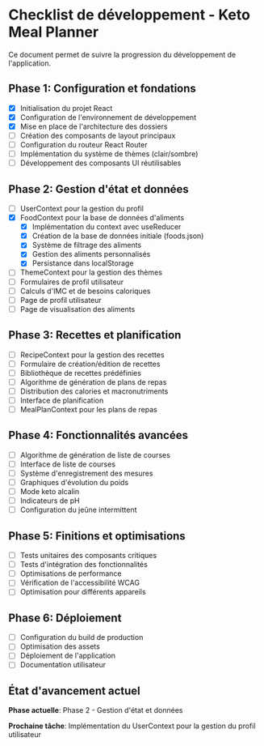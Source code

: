 # Checklist de développement - Keto Meal Planner

Ce document permet de suivre la progression du développement de l'application.

## Phase 1: Configuration et fondations

- [x] Initialisation du projet React
- [x] Configuration de l'environnement de développement
- [x] Mise en place de l'architecture des dossiers
- [ ] Création des composants de layout principaux
- [ ] Configuration du routeur React Router
- [ ] Implémentation du système de thèmes (clair/sombre)
- [ ] Développement des composants UI réutilisables

## Phase 2: Gestion d'état et données

- [ ] UserContext pour la gestion du profil
- [x] FoodContext pour la base de données d'aliments
  - [x] Implémentation du context avec useReducer
  - [x] Création de la base de données initiale (foods.json)
  - [x] Système de filtrage des aliments
  - [x] Gestion des aliments personnalisés
  - [x] Persistance dans localStorage
- [ ] ThemeContext pour la gestion des thèmes
- [ ] Formulaires de profil utilisateur
- [ ] Calculs d'IMC et de besoins caloriques
- [ ] Page de profil utilisateur
- [ ] Page de visualisation des aliments

## Phase 3: Recettes et planification

- [ ] RecipeContext pour la gestion des recettes
- [ ] Formulaire de création/édition de recettes
- [ ] Bibliothèque de recettes prédéfinies
- [ ] Algorithme de génération de plans de repas
- [ ] Distribution des calories et macronutriments
- [ ] Interface de planification
- [ ] MealPlanContext pour les plans de repas

## Phase 4: Fonctionnalités avancées

- [ ] Algorithme de génération de liste de courses
- [ ] Interface de liste de courses
- [ ] Système d'enregistrement des mesures
- [ ] Graphiques d'évolution du poids
- [ ] Mode keto alcalin
- [ ] Indicateurs de pH
- [ ] Configuration du jeûne intermittent

## Phase 5: Finitions et optimisations

- [ ] Tests unitaires des composants critiques
- [ ] Tests d'intégration des fonctionnalités
- [ ] Optimisations de performance
- [ ] Vérification de l'accessibilité WCAG
- [ ] Optimisation pour différents appareils

## Phase 6: Déploiement

- [ ] Configuration du build de production
- [ ] Optimisation des assets
- [ ] Déploiement de l'application
- [ ] Documentation utilisateur

## État d'avancement actuel

**Phase actuelle**: Phase 2 - Gestion d'état et données

**Prochaine tâche**: Implémentation du UserContext pour la gestion du profil utilisateur